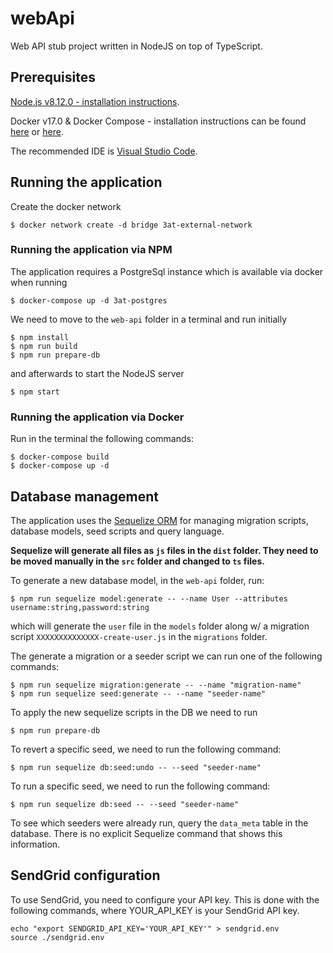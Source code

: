 # webApi

Web API stub project written in NodeJS on top of TypeScript.

## Prerequisites

[Node.js v8.12.0 - installation instructions](*https://nodejs.org/en/download/package-manager/).

Docker v17.0 & Docker Compose - installation instructions can be found [here](https://docs.docker.com/install/) or [here](https://docs.docker.com/compose/install/).

The recommended IDE is [Visual Studio Code](https://code.visualstudio.com/).

## Running the application

Create the docker network
```
$ docker network create -d bridge 3at-external-network
```

### Running the application via NPM

The application requires a PostgreSql instance which is available via docker when running

```
$ docker-compose up -d 3at-postgres
```

We need to move to the `web-api` folder in a terminal and run initially

```
$ npm install
$ npm run build
$ npm run prepare-db
```

and afterwards to start the NodeJS server

```
$ npm start
```

### Running the application via Docker

Run in the terminal the following commands:

```
$ docker-compose build
$ docker-compose up -d
```

## Database management

The application uses the [Sequelize ORM](http://docs.sequelizejs.com) for managing migration scripts, database models, seed scripts and query language.

**Sequelize will generate all files as `js` files in the `dist` folder. They need to be moved manually in the `src` folder and changed to `ts` files.**

To generate a new database model, in the `web-api` folder, run:
```
$ npm run sequelize model:generate -- --name User --attributes username:string,password:string
```

which will generate the `user` file in the `models` folder along w/ a migration script `XXXXXXXXXXXXXX-create-user.js` in the `migrations` folder.

The generate a migration or a seeder script we can run one of the following commands:

```
$ npm run sequelize migration:generate -- --name "migration-name"
$ npm run sequelize seed:generate -- --name "seeder-name"
```

To apply the new sequelize scripts in the DB we need to run 

```
$ npm run prepare-db
```

To revert a specific seed, we need to run the following command:
```
$ npm run sequelize db:seed:undo -- --seed "seeder-name"
```

To run a specific seed, we need to run the following command:
```
$ npm run sequelize db:seed -- --seed "seeder-name"
```

To see which seeders were already run, query the `data_meta` table in the database. There is no explicit Sequelize command that shows this information.

## SendGrid configuration

To use SendGrid, you need to configure your API key. This is done with the following commands, where YOUR_API_KEY is your SendGrid API key.
```
echo "export SENDGRID_API_KEY='YOUR_API_KEY'" > sendgrid.env
source ./sendgrid.env
```
